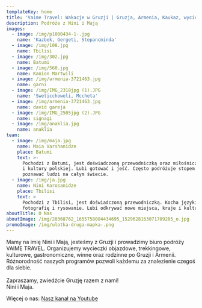 ```yaml
---
templateKey: home
title: 'Vaime Travel: Wakacje w Gruzji | Gruzja, Armenia, Kaukaz, wycieczki, wczasy'
description: Podróże z Nini i Mają
images:
  - image: /img/p1000434-1-.jpg
    name: 'Kazbek, Gergeti, Stepancminda'
  - image: /img/108.jpg
    name: Tbilisi
  - image: /img/302.jpg
    name: Batumi
  - image: /img/560.jpg
    name: Kanion Martwili
  - image: /img/armenia-3721463.jpg
    name: garni
  - image: /img/IMG_2318jpg (1).JPG
    name: 'Sweticchoweli, Mccheta'
  - image: /img/armenia-3721463.jpg
    name: david gareja
  - image: /img/IMG_2505jpg (2).JPG
    name: signagi
  - image: /img/anaklia.jpg
    name: anaklia
team:
  - image: /img/maja.jpg
    name: Maia Varshanidze
    place: Batumi
    text: >-
      Pochodzi z Batumi, jest doświadczoną przewodniczką oraz miłośniczką języka
      i kultury polskiej. Lubi gotować i jeść. Często podróżuje stopem i lubi
      poznawać ludzi na całym świecie.
  - image: /img/ja.jpg
    name: Nini Karosanidze
    place: Tbilisi
    text: >
      Pochodzi z Tbilisi, jest doświadczoną przewodniczką. Kocha języki obce,
      fotografię i rysowanie. Lubi odkrywać nowe miejsca, kraje i kultury.
aboutTitle: O Nas
aboutImage: /img/20368762_1655758084434695_1529628163071709205_o.jpg
promoImage: /img/ulotka-druga-mapka-.png
---
```

Mamy na imię Nini i Mają, jesteśmy z Gruzji i prowadzimy biuro podróży VAIME TRAVEL.  Organizujemy wycieczki objazdowe, trekkingowe, kulturowe, gastronomiczne, winne oraz rodzinne po Gruzji i Armenii. Różnorodność naszych programów pozwoli każdemu za znalezienie czegoś dla siebie.\
\
Zapraszamy, zwiedźcie Gruzję razem z nami! 
\
Nini i Maja. 

Więcej o nas: [Nasz kanał na Youtube](https://www.youtube.com/channel/UCnYblaR424qXMVwkZzbJLkg?view_as=subscriber)
